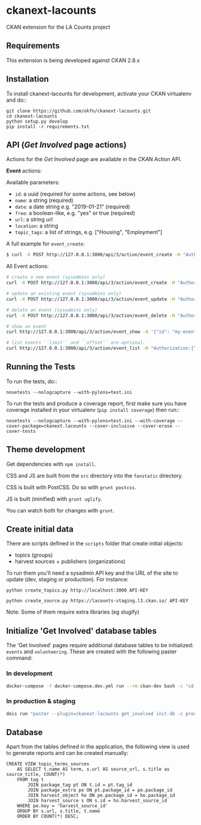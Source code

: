 # ckanext-lacounts

CKAN extension for the LA Counts project

## Requirements

This extension is being developed against CKAN 2.8.x

## Installation

To install ckanext-lacounts for development, activate your CKAN virtualenv and
do::

    git clone https://github.com/okfn/ckanext-lacounts.git
    cd ckanext-lacounts
    python setup.py develop
    pip install -r requirements.txt

## API (_Get Involved_ page actions)

Actions for the _Get Involved_ page are available in the CKAN Action API.

**Event** actions:

Available parameters:

- `id`: a uuid (required for some actions, see below)
- `name`: a string (required)
- `date`: a date string e.g. "2019-01-21" (required)
- `free`: a boolean-like, e.g. "yes" or true (required)
- `url`: a string url
- `location`: a string
- `topic_tags`: a list of strings, e.g. ["Housing", "Employment"]

A full example for `event_create`:

```sh
$ curl -X POST http://127.0.0.1:3000/api/3/action/event_create -H "Authorization:{YOUR-API-KEY}" -d '{"name": "My New Event", "free": "yes", "date": "2019-01-21", "url": "http://example.com/event-details", "location": "Downton, Los Angeles", "topic_tags": ["Housing", "Employment"]}'
```

All Event actions:

```sh
# create a new event (sysadmins only)
curl -X POST http://127.0.0.1:3000/api/3/action/event_create -H "Authorization:{YOUR-API-KEY}" -d '{"name": "My New Event", "free": "yes", "date": "2019-01-21"}'

# update an existing event (sysadmins only)
curl -X POST http://127.0.0.1:3000/api/3/action/event_update -H "Authorization:{YOUR-API-KEY}" -d '{"id": "my-event-id", "name": "My Updated Event", "free": "no", "date": "2020-01-21"}'

# delete an event (sysadmins only)
curl -X POST http://127.0.0.1:3000/api/3/action/event_delete -H "Authorization:{YOUR-API-KEY}" -d '{"id": "my-event-id"}'

# show an event
curl http://127.0.0.1:3000/api/3/action/event_show -d '{"id": "my-event-id"}'

# list events ``limit`` and ``offset`` are optional.
curl http://127.0.0.1:3000/api/3/action/event_list -H "Authorization:{YOUR-API-KEY}" -d '{"limit":<int>, "offset":<int>}'
```

## Running the Tests

To run the tests, do::

    nosetests --nologcapture --with-pylons=test.ini

To run the tests and produce a coverage report, first make sure you have
coverage installed in your virtualenv (`pip install coverage`) then run::

    nosetests --nologcapture --with-pylons=test.ini --with-coverage --cover-package=ckanext.lacounts --cover-inclusive --cover-erase --cover-tests

## Theme development

Get dependencies with `npm install`.

CSS and JS are built from the `src` directory into the `fanstatic` directory.

CSS is built with PostCSS. Do so with `grunt postcss`.

JS is built (minified) with `grunt uglify`.

You can watch both for changes with `grunt`.

## Create initial data

There are scripts defined in the `scripts` folder that create initial objects:

- topics (groups)
- harvest sources + publishers (organizations)

To run them you'll need a sysadmin API key and the URL of the site to update (dev, staging or production). For instance:

    python create_topics.py http://localhost:3000 API-KEY

    python create_source.py https://lacounts-staging.l3.ckan.io/ API-KEY

Note: Some of them require extra libraries (eg slugify)

## Initialize 'Get Involved' database tables

The 'Get Involved' pages require additional database tables to be initialized: `events` and `volunteering`. These are created with the following paster command:

### In development

```sh
docker-compose -f docker-compose.dev.yml run --rm ckan-dev bash -c "cd src_extensions/ckanext-lacounts && python setup.py develop && paster get_involved init-db -c ../../production.ini"
```

### In production & staging

```sh
deis run "paster --plugin=ckanext-lacounts get_involved init-db -c production.ini"
```

## Database

Apart from the tables defined in the application, the following view is used to generate reports and can be created manually:

    CREATE VIEW topic_terms_sources
        AS SELECT t.name AS term, s.url AS source_url, s.title as source_title, COUNT(*)
        FROM tag t
            JOIN package_tag pt ON t.id = pt.tag_id
            JOIN package_extra pe ON pt.package_id = pe.package_id
            JOIN harvest_object ho ON pe.package_id = ho.package_id
            JOIN harvest_source s ON s.id = ho.harvest_source_id
        WHERE pe.key = 'harvest_source_id'
        GROUP BY s.url, s.title, t.name
        ORDER BY COUNT(*) DESC;
